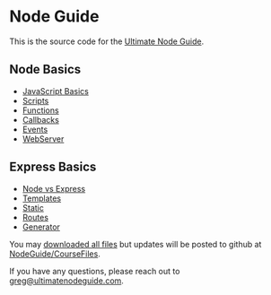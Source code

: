 # Node Guide

This is the source code for the [Ultimate Node Guide](https://www.udemy.com/the-ultimate-guide-to-nodejs-express/?couponCode=GITHUB).

Node Basics
-----------

* [JavaScript Basics](/s01_c01_JavaScriptBasics)
* [Scripts](/s01_c02_Scripts)
* [Functions](/s01_c03_Functions)
* [Callbacks](/s01_c04_Callbacks)
* [Events](/s01_c05_Events)
* [WebServer](/s01_c06_WebServer)

Express Basics
--------------

* [Node vs Express](/s02_c01_Node_v_Express)
* [Templates](/s02_c02_Templates)
* [Static](/s02_c03_Static)
* [Routes](/s02_c04_Routes)
* [Generator](/s02_c05_Generator)


You may [downloaded all files](https://github.com/NodeGuide/CourseFiles/archive/master.zip) but updates will be posted to github at [NodeGuide/CourseFiles](https://github.com/NodeGuide/CourseFiles).

If you have any questions, please reach out to greg@ultimatenodeguide.com.

